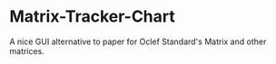 # Matrix-Tracker-Chart

A nice GUI alternative to paper for Oclef Standard's Matrix and other matrices.
